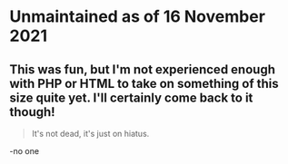# Unmaintained as of 16 November 2021 

## This was fun, but I'm not experienced enough with PHP or HTML to take on something of this size quite yet. I'll certainly come back to it though!





> It's not dead, it's just on hiatus.

-no one 
